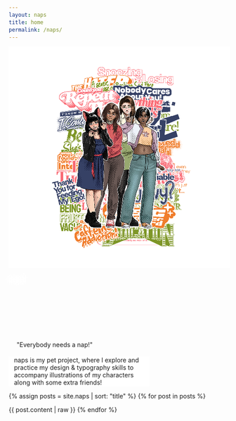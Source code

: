 ```yaml
---
layout: naps
title: home
permalink: /naps/
---
```


<div class="container" style="max-width:1200px">
    <div class="container-item" style="max-height:100vh;padding:0">
        <img src="/assets/naps/thegirls-promo.png" title="the girls!" style="z-index:-1;max-height:none;image-rendering:pixelated">
    </div>
    <div class="container-item footer">
        <div style="width:440px;height:128px;filter:url(#binary) drop-shadow(4px 4px 0 #fff) drop-shadow(-4px 4px 0 #fff) drop-shadow(-4px -4px 0 #fff) drop-shadow(4px -4px 0 #fff)">
            <div class="naps-polygon">
                <p class="naps-title" style="color:white; position:relative; top:-5%">
                    naps!
                </p>
            </div>
        </div>
        <P class="random-voice binary" style="white-space:nowrap;margin:18px;margin-top:21px">
            "Everybody needs a nap!"
        </p>
        <div style="background:white; max-width:320px">
            <p class="binary" style="margin-left:12px;margin-right:12px;margin-top:6px;margin-bottom:6px">
                naps is my pet project, where I explore and practice my design & typography skills to accompany illustrations of my characters along with some extra friends!
            </p>
        </div>
    </div>
</div>

{% assign posts = site.naps | sort: "title" %}
{% for post in posts %}
<!-- split -->
{{ post.content | raw }}
{% endfor %}